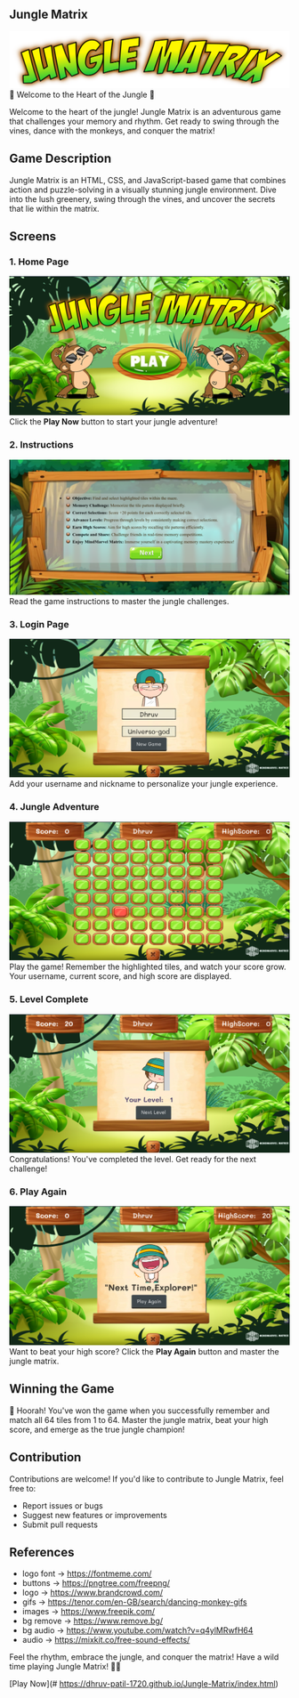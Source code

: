 ## Jungle Matrix
![alt text](https://github.com/Dhruv-Patil-1720/Jungle-Matrix/blob/main/assets/Jungle%20Matrix.png)
🌿 Welcome to the Heart of the Jungle 🌿

Welcome to the heart of the jungle! Jungle Matrix is an adventurous game that challenges your memory and rhythm. Get ready to swing through the vines, dance with the monkeys, and conquer the matrix!


## Game Description

Jungle Matrix is an HTML, CSS, and JavaScript-based game that combines action and puzzle-solving in a visually stunning jungle environment. Dive into the lush greenery, swing through the vines, and uncover the secrets that lie within the matrix.

## Screens

### 1. Home Page
![Home Page](https://github.com/Dhruv-Patil-1720/Jungle-Matrix/blob/main/assets/homepage.png)
Click the **Play Now** button to start your jungle adventure!

### 2. Instructions
![Instructions](https://github.com/Dhruv-Patil-1720/Jungle-Matrix/blob/main/assets/instructions.png)
Read the game instructions to master the jungle challenges.

### 3. Login Page
![Login Page](https://github.com/Dhruv-Patil-1720/Jungle-Matrix/blob/main/assets/login.png)
Add your username and nickname to personalize your jungle experience.

### 4. Jungle Adventure
![Jungle Adventure](https://github.com/Dhruv-Patil-1720/Jungle-Matrix/blob/main/assets/gamepage.png)
Play the game! Remember the highlighted tiles, and watch your score grow. Your username, current score, and high score are displayed.

### 5. Level Complete
![Level Complete](https://github.com/Dhruv-Patil-1720/Jungle-Matrix/blob/main/assets/next-level.png)
Congratulations! You've completed the level. Get ready for the next challenge!

### 6. Play Again
![Play Again](https://github.com/Dhruv-Patil-1720/Jungle-Matrix/blob/main/assets/play-again.png)
Want to beat your high score? Click the **Play Again** button and master the jungle matrix.

## Winning the Game
🎉 Hoorah! You've won the game when you successfully remember and match all 64 tiles from 1 to 64. Master the jungle matrix, beat your high score, and emerge as the true jungle champion!

## Contribution
Contributions are welcome! If you'd like to contribute to Jungle Matrix, feel free to:

- Report issues or bugs
- Suggest new features or improvements
- Submit pull requests

## References
- logo font -> https://fontmeme.com/  
- buttons -> https://pngtree.com/freepng/  
- logo -> https://www.brandcrowd.com/  
- gifs -> https://tenor.com/en-GB/search/dancing-monkey-gifs  
- images -> https://www.freepik.com/  
- bg remove -> https://www.remove.bg/    
- bg audio -> https://www.youtube.com/watch?v=q4ylMRwfH64  
- audio -> https://mixkit.co/free-sound-effects/

Feel the rhythm, embrace the jungle, and conquer the matrix! Have a wild time playing Jungle Matrix! 🌴🐒

[Play Now](# https://dhruv-patil-1720.github.io/Jungle-Matrix/index.html)

